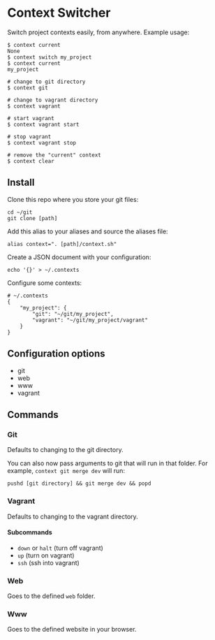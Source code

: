 # Context Switcher

Switch project contexts easily, from anywhere. Example usage:

    $ context current
    None
    $ context switch my_project
    $ context current
    my_project

    # change to git directory
    $ context git

    # change to vagrant directory
    $ context vagrant

    # start vagrant
    $ context vagrant start

    # stop vagrant
    $ context vagrant stop

    # remove the "current" context
    $ context clear

## Install

Clone this repo where you store your git files:

    cd ~/git
    git clone [path]

Add this alias to your aliases and source the aliases file:

    alias context=". [path]/context.sh"

Create a JSON document with your configuration:

    echo '{}' > ~/.contexts

Configure some contexts:

    # ~/.contexts
    {
    	"my_project": {
    		"git": "~/git/my_project",
    		"vagrant": "~/git/my_project/vagrant"
    	}
    }

## Configuration options

* git
* web
* www
* vagrant

## Commands

### Git

Defaults to changing to the git directory.

You can also now pass arguments to git that will run in that folder. For example, `context git merge dev` will run:

    pushd [git directory] && git merge dev && popd

### Vagrant

Defaults to changing to the vagrant directory.

#### Subcommands

* `down` or `halt` (turn off vagrant)
* `up` (turn on vagrant)
* `ssh` (ssh into vagrant)

### Web

Goes to the defined `web` folder.

### Www

Goes to the defined website in your browser.